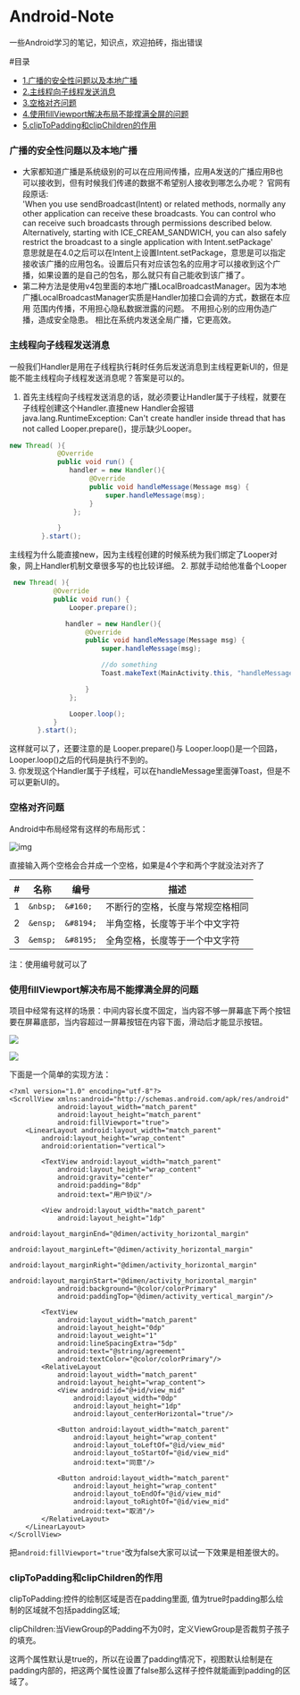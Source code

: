 # Android-Note
一些Android学习的笔记，知识点，欢迎拍砖，指出错误

#目录
* [1.广播的安全性问题以及本地广播](#广播的安全性问题以及本地广播)
* [2.主线程向子线程发送消息](#主线程向子线程发送消息)
* [3.空格对齐问题](#空格对齐问题)
* [4.使用fillViewport解决布局不能撑满全屏的问题](#使用fillViewport解决布局不能撑满全屏的问题)
* [5.clipToPadding和clipChildren的作用](#clipToPadding和clipChildren的作用)

### 广播的安全性问题以及本地广播

  * 大家都知道广播是系统级别的可以在应用间传播，应用A发送的广播应用B也可以接收到，但有时候我们传递的数据不希望别人接收到哪怎么办呢？
    官网有段原话:  
  'When you use sendBroadcast(Intent) or related methods, normally any other application can receive these broadcasts. You can control who can receive such broadcasts through permissions described below. Alternatively, starting with ICE_CREAM_SANDWICH, you can also safely restrict the broadcast to a single application with Intent.setPackage'    
  意思就是在4.0之后可以在Intent上设置Intent.setPackage，意思是可以指定接收该广播的应用包名。设置后只有对应该包名的应用才可以接收到这个广播，如果设置的是自己的包名，那么就只有自己能收到该广播了。
  * 第二种方法是使用v4包里面的本地广播LocalBroadcastManager。因为本地广播LocalBroadcastManager实质是Handler加接口会调的方式，数据在本应用   范围内传播，不用担心隐私数据泄露的问题。 不用担心别的应用伪造广播，造成安全隐患。 相比在系统内发送全局广播，它更高效。  

### 主线程向子线程发送消息

一般我们Handler是用在子线程执行耗时任务后发送消息到主线程更新UI的，但是能不能主线程向子线程发送消息呢？答案是可以的。  
 1. 首先主线程向子线程发送消息的话，就必须要让Handler属于子线程，就要在子线程创建这个Handler.直接new Handler会报错java.lang.RuntimeException: Can't create handler inside thread that has not called Looper.prepare()，提示缺少Looper。
  ```java
  new Thread( ){
              @Override
              public void run() {
                 handler = new Handler(){
                      @Override
                      public void handleMessage(Message msg) {
                          super.handleMessage(msg);
                      }
                  };
  
              }
          }.start();
  ```  
   主线程为什么能直接new，因为主线程创建的时候系统为我们绑定了Looper对象，网上Handler机制文章很多写的也比较详细。
 2. 那就手动给他准备个Looper
 ```java
  new Thread( ){
            @Override
            public void run() {
                Looper.prepare();

               handler = new Handler(){
                    @Override
                    public void handleMessage(Message msg) {
                        super.handleMessage(msg);

                        //do something
                        Toast.makeText(MainActivity.this, "handleMessage", Toast.LENGTH_SHORT).show();

                    }
                };

                Looper.loop();
            }
        }.start();
```
 这样就可以了，还要注意的是 Looper.prepare()与 Looper.loop()是一个回路，Looper.loop()之后的代码是执行不到的。  
 3. 你发现这个Handler属于子线程，可以在handleMessage里面弹Toast，但是不可以更新UI的。

### 空格对齐问题

Android中布局经常有这样的布局形式：

![](https://github.com/nanixiaoseng/Android-Note/blob/master/img/img_login_dq.png "img")

直接输入两个空格会合并成一个空格，如果是4个字和两个字就没法对齐了


|#|名称|编号|描述|
|---|----|-----|------
|1| ```&nbsp;``` | ```&#160;```   | 不断行的空格，长度与常规空格相同
|2| ```&ensp;``` | ```&#8194;```  | 半角空格，长度等于半个中文字符
|3| ```&emsp;``` | ```&#8195;```  | 全角空格，长度等于一个中文字符
注：使用编号就可以了  

### 使用fillViewport解决布局不能撑满全屏的问题

项目中经常有这样的场景：中间内容长度不固定，当内容不够一屏幕底下两个按钮要在屏幕底部，当内容超过一屏幕按钮在内容下面，滑动后才能显示按钮。

![](https://github.com/nanixiaoseng/Android-Note/blob/master/img/scrollview_fillveewport1.png) 

![](https://github.com/nanixiaoseng/Android-Note/blob/master/img/scrollview_fillveewport2.png)

下面是一个简单的实现方法：
```
<?xml version="1.0" encoding="utf-8"?>
<ScrollView xmlns:android="http://schemas.android.com/apk/res/android"
            android:layout_width="match_parent"
            android:layout_height="match_parent"
            android:fillViewport="true">
    <LinearLayout android:layout_width="match_parent"
        android:layout_height="wrap_content"
        android:orientation="vertical">

        <TextView android:layout_width="match_parent"
            android:layout_height="wrap_content"
            android:gravity="center"
            android:padding="8dp"
            android:text="用户协议"/>

        <View android:layout_width="match_parent"
            android:layout_height="1dp"
            android:layout_marginEnd="@dimen/activity_horizontal_margin"
            android:layout_marginLeft="@dimen/activity_horizontal_margin"
            android:layout_marginRight="@dimen/activity_horizontal_margin"
            android:layout_marginStart="@dimen/activity_horizontal_margin"
            android:background="@color/colorPrimary"
            android:paddingTop="@dimen/activity_vertical_margin"/>

        <TextView
            android:layout_width="match_parent"
            android:layout_height="0dp"
            android:layout_weight="1"
            android:lineSpacingExtra="5dp"
            android:text="@string/agreement"
            android:textColor="@color/colorPrimary"/>
        <RelativeLayout
            android:layout_width="match_parent"
            android:layout_height="wrap_content">
            <View android:id="@+id/view_mid"
                android:layout_width="0dp"
                android:layout_height="1dp"
                android:layout_centerHorizontal="true"/>

            <Button android:layout_width="match_parent"
                android:layout_height="wrap_content"
                android:layout_toLeftOf="@id/view_mid"
                android:layout_toStartOf="@id/view_mid"
                android:text="同意"/>

            <Button android:layout_width="match_parent"
                android:layout_height="wrap_content"
                android:layout_toEndOf="@id/view_mid"
                android:layout_toRightOf="@id/view_mid"
                android:text="取消"/>
        </RelativeLayout>
    </LinearLayout>
</ScrollView>
```
把```android:fillViewport="true"```改为false大家可以试一下效果是相差很大的。

### clipToPadding和clipChildren的作用

clipToPadding:控件的绘制区域是否在padding里面, 值为true时padding那么绘制的区域就不包括padding区域;

clipChildren:当ViewGroup的Padding不为0时，定义ViewGroup是否裁剪子孩子的填充。

这两个属性默认是true的，所以在设置了padding情况下，视图默认绘制是在padding内部的，把这两个属性设置了false那么这样子控件就能画到padding的区域了。

